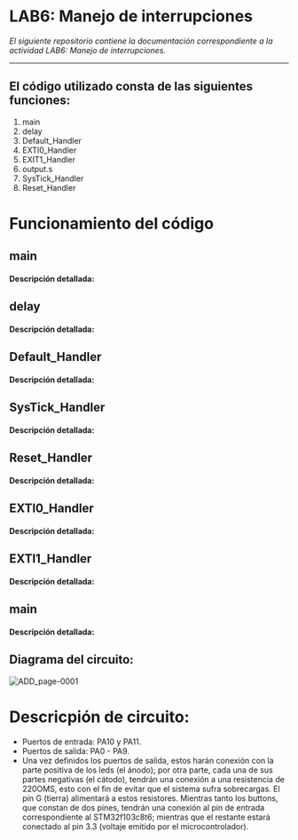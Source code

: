 # LAB6: Manejo de interrupciones

*El siguiente repositorio contiene la documentación correspondiente a la actividad LAB6: Manejo de interrupciones.*

---

## El código utilizado consta de las siguientes funciones:
1) main
2) delay
3) Default_Handler
4) EXTI0_Handler
5) EXIT1_Handler
6) output.s
7) SysTick_Handler
8) Reset_Handler


# Funcionamiento del código

## main
#### Descripción detallada:

## delay
#### Descripción detallada:

## Default_Handler
#### Descripción detallada:

## SysTick_Handler
#### Descripción detallada:

## Reset_Handler
#### Descripción detallada:

## EXTI0_Handler
#### Descripción detallada:

## EXTI1_Handler
#### Descripción detallada:

## main
#### Descripción detallada:


## Diagrama del circuito:
![ADD_page-0001](https://github.com/DamianRPG/Lab5/assets/126529855/9685ae01-5383-47ab-bb22-805555e3bf0d)

# Descricpión de circuito:
- Puertos de entrada: PA10 y PA11.
- Puertos de salida: PA0 - PA9.
- Una vez definidos los puertos de salida, estos harán conexión con la parte positiva de los leds (el ánodo); por otra parte, cada una de sus partes negativas (el cátodo), tendrán una conexión a una resistencia de 220OMS, esto con el fin de evitar que el sistema sufra sobrecargas. El pin G (tierra) alimentará a estos resistores.
Mientras tanto los buttons, que constan de dos pines, tendrán una conexión al pin de entrada correspondiente al STM32f103c8t6; mientras que el restante estará conectado al pin 3.3 (voltaje emitido por el microcontrolador).

